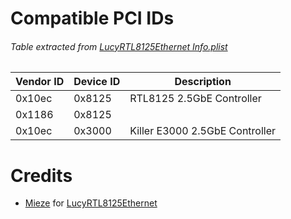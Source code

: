 # Compatible PCI IDs

###### Table extracted from [LucyRTL8125Ethernet Info.plist](https://github.com/Mieze/LucyRTL8125Ethernet/blob/master/LucyRTL8125Ethernet/Info.plist#L51)

| Vendor ID 	| Device ID 	| Description                    	|
|-----------	|-----------	|--------------------------------	|
| 0x10ec    	| 0x8125    	| RTL8125 2.5GbE Controller      	|
| 0x1186    	| 0x8125    	|                                	|
| 0x10ec    	| 0x3000    	| Killer E3000 2.5GbE Controller 	|

# Credits

- [Mieze](https://github.com/Mieze) for [LucyRTL8125Ethernet](https://github.com/Mieze/LucyRTL8125Ethernet)

